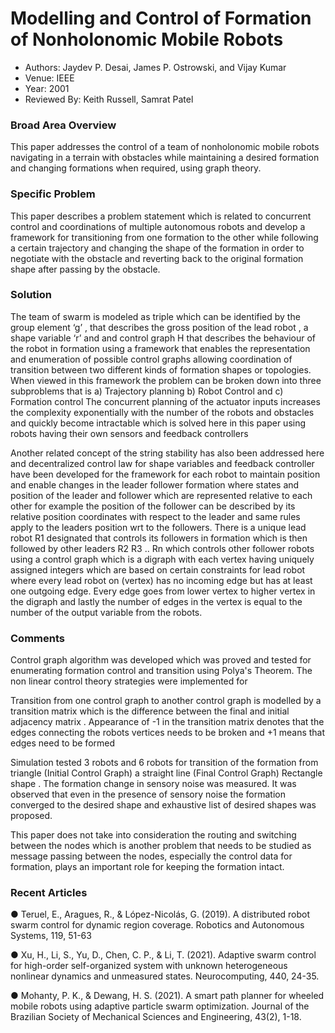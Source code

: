 # Modelling and Control of Formation of Nonholonomic Mobile Robots
* Authors: Jaydev P. Desai, James P. Ostrowski, and Vijay Kumar
* Venue: IEEE
* Year: 2001
* Reviewed By: Keith Russell, Samrat Patel


### Broad Area Overview

This paper addresses the control of a team of nonholonomic mobile robots navigating in a terrain with obstacles while maintaining a desired formation and changing formations when required, using graph theory. 

### Specific Problem 
This paper describes a problem statement which is related to concurrent control and coordinations of multiple autonomous robots and develop a framework for transitioning from one formation to the other while following a certain trajectory and changing the shape of the formation in order to negotiate with the obstacle and reverting back to the original formation shape after passing by the obstacle.

### Solution

The team of swarm  is modeled as triple which can be identified by the group element ‘g’ , that describes the gross position of the lead robot , a shape variable ‘r’ and and control graph H that describes the behaviour of the robot in formation using a framework that enables the representation and enumeration of possible control graphs allowing coordination of transition between two different kinds of formation shapes or topologies. When viewed in this framework the problem can be broken down into three subproblems that is 
a)	Trajectory planning
b)	Robot Control and 
c)	Formation control
The concurrent planning of the actuator inputs increases the complexity exponentially with the number of the robots and obstacles and quickly become intractable which is solved here in this paper using robots having their own sensors and feedback controllers

Another related concept of the string stability has also been  addressed here and decentralized control law for shape variables and feedback controller  have been developed for the framework for each robot to maintain position and enable changes in the leader follower formation where states and position of the leader and follower which are represented relative to each other for example the position of the follower can be described by its relative position coordinates with respect to the leader and same rules apply to the leaders position wrt to the followers. There is a unique lead robot R1 designated that controls its followers in formation which is then followed by other leaders R2 R3 .. Rn which controls other follower robots using a control graph which is a digraph with each vertex having uniquely assigned integers which are based on certain constraints for lead robot where every lead robot on (vertex) has no incoming edge but has at least one outgoing edge. Every edge goes from lower vertex to higher vertex in the digraph and lastly the number of edges in the vertex is equal to the number of the output variable from the robots.



### Comments

Control graph algorithm was developed which was proved and tested for enumerating formation control and transition using Polya's Theorem. The non linear control theory strategies were implemented for 

Transition from one control graph to another control graph is modelled by a transition matrix which is the difference between the final and initial adjacency matrix . Appearance of -1 in the transition matrix denotes that the edges connecting the robots vertices needs to be broken and +1 means that edges need to be formed 

Simulation tested 3 robots and 6 robots  for transition of the formation from  triangle (Initial Control Graph)  a straight line (Final Control Graph) Rectangle shape . The formation change in sensory noise was measured. It was observed that even in the presence of sensory noise the formation converged to the desired shape and exhaustive list of desired shapes was proposed.

This paper does not take into consideration the routing and switching between the nodes which is another problem that needs to be studied as message passing between the nodes, especially the control data for formation, plays an important role for keeping the formation intact.


 ### Recent Articles 

●	Teruel, E., Aragues, R., & López-Nicolás, G. (2019). A distributed robot swarm control for dynamic region coverage. Robotics and Autonomous Systems, 119, 51-63

●	Xu, H., Li, S., Yu, D., Chen, C. P., & Li, T. (2021). Adaptive swarm control for high-order self-organized system with unknown heterogeneous nonlinear dynamics and unmeasured states. Neurocomputing, 440, 24-35.

●	Mohanty, P. K., & Dewang, H. S. (2021). A smart path planner for wheeled mobile robots using adaptive particle swarm optimization. Journal of the Brazilian Society of Mechanical Sciences and Engineering, 43(2), 1-18.

